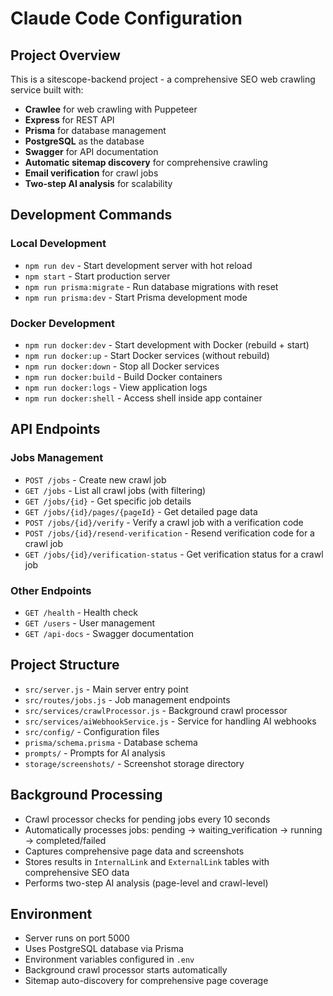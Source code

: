 # Claude Code Configuration

## Project Overview
This is a sitescope-backend project - a comprehensive SEO web crawling service built with:
- **Crawlee** for web crawling with Puppeteer
- **Express** for REST API
- **Prisma** for database management
- **PostgreSQL** as the database
- **Swagger** for API documentation
- **Automatic sitemap discovery** for comprehensive crawling
- **Email verification** for crawl jobs
- **Two-step AI analysis** for scalability

## Development Commands

### Local Development
- `npm run dev` - Start development server with hot reload
- `npm start` - Start production server
- `npm run prisma:migrate` - Run database migrations with reset
- `npm run prisma:dev` - Start Prisma development mode

### Docker Development
- `npm run docker:dev` - Start development with Docker (rebuild + start)
- `npm run docker:up` - Start Docker services (without rebuild)
- `npm run docker:down` - Stop all Docker services
- `npm run docker:build` - Build Docker containers
- `npm run docker:logs` - View application logs
- `npm run docker:shell` - Access shell inside app container

## API Endpoints
### Jobs Management
- `POST /jobs` - Create new crawl job
- `GET /jobs` - List all crawl jobs (with filtering)
- `GET /jobs/{id}` - Get specific job details
- `GET /jobs/{id}/pages/{pageId}` - Get detailed page data
- `POST /jobs/{id}/verify` - Verify a crawl job with a verification code
- `POST /jobs/{id}/resend-verification` - Resend verification code for a crawl job
- `GET /jobs/{id}/verification-status` - Get verification status for a crawl job

### Other Endpoints
- `GET /health` - Health check
- `GET /users` - User management
- `GET /api-docs` - Swagger documentation

## Project Structure
- `src/server.js` - Main server entry point
- `src/routes/jobs.js` - Job management endpoints
- `src/services/crawlProcessor.js` - Background crawl processor
- `src/services/aiWebhookService.js` - Service for handling AI webhooks
- `src/config/` - Configuration files
- `prisma/schema.prisma` - Database schema
- `prompts/` - Prompts for AI analysis
- `storage/screenshots/` - Screenshot storage directory

## Background Processing
- Crawl processor checks for pending jobs every 10 seconds
- Automatically processes jobs: pending → waiting_verification → running → completed/failed
- Captures comprehensive page data and screenshots
- Stores results in `InternalLink` and `ExternalLink` tables with comprehensive SEO data
- Performs two-step AI analysis (page-level and crawl-level)

## Environment
- Server runs on port 5000
- Uses PostgreSQL database via Prisma
- Environment variables configured in `.env`
- Background crawl processor starts automatically
- Sitemap auto-discovery for comprehensive page coverage